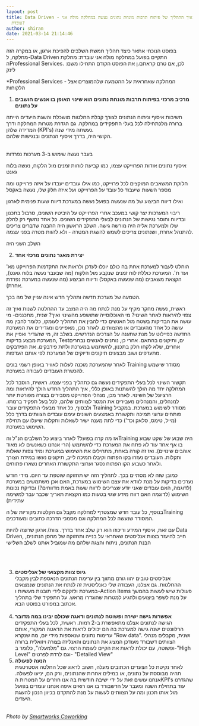 ```yaml
---
layout: post
title: Data Driven - איך התהליך של פיתוח תרבות מונחת נתונים נעשה במחלקה מולה אני
  עובדת?
author: shiran
date: 2021-03-14 21:14:46
---
```

בפוסט הנוכחי אתאר כיצד תהליך חמשת השלבים להפיכת ארגון, או במקרה הזה מחלקה, ל-Data Driven התקיים בפועל  במחלקה מולה אני עובדת: מחלקת הProfessional Services. לכן, אם טרם קראתם.ן את הפוסט הקודם התחילו משם: לינק

\*Professional Services - המחלקה שאחראית על ההטמעה שלהמוצרים אצל הלקוחות

1. **מרכיב מרכזי בפיתוח תרבות מונחת נתונים הוא שינוי האופן בו אנשים חושבים על נתונים**  <br>

חשיבות איסוף וניתוח הנתונים לצורך קבלת החלטות מושכלת והשגת היעדים הייתה ברורה מלכתחילה לכל בעלי התפקידים במחלקה. גם הגדרת מטרות המחלקה ודרך המדידה שלהן (KPI's) נעשתה מידי שנה. <br> הקושי היה, בדרך איסוף הנתונים ובנגישות שלהם.<br><br>

בעבר נעשה שימוש ב-3 מערכות נפרדות

איסוף נתונים אודות הפרוייקט עצמו, כמו קביעת לוחות זמנים מול הלקוח, נעשה בלוח גאנט

חלוקת המשאבים המוקצים לכל פרוייקט, כמו אילו עובדים יעבדו על איזה פרוייקט ומה מספר השעות שיעבוד כל עובד על הפרוייקט ועל איזה חלק שלו, נעשה באקסל

ואילו דיווח הביצוע של מה שנעשה בפועל נעשה במערכת דיווח שעות פנימית לארגון

ריבוי המערכות יצר קושי במעכב אחרי הפרוייקט על היביטיו השונים, סרבול בתכנון ובדיווח וחוסר נגישות של הנתונים לבעלי התפקידים השונים. כל אחד נחשף רק לחלק שלו ולמערכת אליה היה מורשה גישה. השלב הראשון היה ההבנה שדברים צריכים להתנהל אחרת, ושנתונים צריכים לשמש להשגת המטרה - ולא להוות מטרה בפני עצמה.

השלב השני היה

2. **יצירת מאגר נתונים מרכזי אחד**  <br>

הוחלט לעבור למערכת אחת בה כולם יוכלו לעדכן ולראות את התקדמות הפרוייקט מא' ועד ת'. המערכת כוללת לוח זמנים שנקבע מול הלקוח (מה שבעבר נעשה בלוח גאנט), הקצאת משאבים (מה שנעשה באקסל) ודיווח הביצוע (מה שנעשה במערכת נפרדת אחרת). 

הטמעה של מערכת חדשה ותהליך חדש אינה עניין של מה בכך.

ראשית, נעשה מחקר מקיף על מנת לנתח מה היה המצב עד ההחלטה לשנות ואיך זה צפוי להיראות לאחר השינוי? מי האוכלוסייה שתושפע מהשינוי ואיך? שנית, מתכננים- מי עושה את הבדיקות בשטח מול האנשים כדי להבין את התהליך לעומקו, כלומר להבין מה עושה כל אחד מהעובדים או מהצוותים. לאחר מכן, מאפיינים ומגדירים את המערכת החדשה כפיילוט על מנת שתענה על הצרכים הנדרשים. בשלב זה, מי שהגדיר ואפיין את המערכת מבצע בדיקות, Testים, ותיקונים בהתאם. אחרי כן, נותנים לאנשים נבחרים אחרים, שלא לקחו חלק בתכנון, להשתמש במערכת ולתת פידבקים. את הפידבקים מתעדפים ושוב מבצעים תיקונים ודיוקים של המערכת לפי אותם העדפות. 

לאחר שהמערכת מוכנה לעלות לאוויר באופן רשמי בונים Training מסודר שישמש להכשרת העובדים לעבודה במערכת. 

תקשור השינוי לכל בעלי התפקידים נעשה גם כתהליך בפני עצמו. ראשית, הוסבר לכל המחלקה יחד מה הולך להשתנות באופן כללי, איך התהליך החדש הולך להיראות ומה הרציונל של השינוי. לאחר מכן, מנהלי הפרוייקט מסבירים בצורה מפורטת יותר למנהלים, והמנהלים מעבירים את המסר לצוותים שלהם, לכל בעל תפקיד ברמתו. ולבסוף, כל אחד מבעלי התפקידים עובר Training מסודר לשימוש במערכת. במקביל פותחים ערוצי תמיכה ותקשורת באמצעים השונים עימם עובדים הצוותים בדרך כלל (מייל, טימס, סלאק וכד') כדי לתת מענה ישיר לשאלות ותקלות שיעלו עם תחילת השימוש במערכת.

אז מה קרה בפועל? לאחר ביצוע כל השלבים הנ"ל והTraining היה שבוע של שקט שבוע בו אף אחד עוד לא פתח את המערכת כדי להשתמש (הרי אנחנו כשאנשים לא מאוד אוהבים שינויים). ואז זה קורה באחת, מתחילים את השימוש במערכת ומיד צפות שאלות ותקלות. העובדים נעזרו בקו הפתוח וקיבלו תמיכה לייב, תיקונים נעשו במידת הצורך ולאחר כשבוע הקו הפתוח נסגר וערוצי התקשורת האחרים נשארו פתוחים. 

כמובן שזה לא מסתיים בכך. לתהליך הזה יש תחזוקה שוטפת עד היום. מידי חודש נערכים בדיקות על מנת לוודא את עצם השימוש במערכת, האם אכן משתמשים במערכת (לדוגמה, האם עובדים שאני יודע שצריכים לדווח שעות באמת מדווחים?) ובדיקת נכונות השימוש (לדוגמה האם דווח מידע שגוי בטעות כמו הקצאת תאריך שכבר עבר למשימה עתידית)

בנוסף, כל עובד חדש שמצטרף למחלקה מקבל גם הקלטות מקוריות של הTraining המסודר שנעשה לכל המחלקה וגם מסמכי הדרכה כתובים ומעודכנים.

עם זאת, איסוף המידע וריכוזו הוא רק שלב אחד בדרך. צוות/ ארגון שרוצה להיות Data Driven, חייב להיעזר בצוות אנליסטים שאחראי על בנייה ותחזוקה של מחסן הנתונים, הבנת הנתונים, ניתוח והצגה שלהם מה שמוביל אותנו לשלב השלישי

<br><br>

3. **גיוס צוות מקצועי של אנליסטים**  <br>
   אנליסטים טובים יהוו גורם מתווך בין ערימת הנתונים הנאספת לבין מקבלי ההחלטות. גם אצלנו, העבודה שלי כאנליסטית זה לנתח את הנתונים שנמצאים במערכת ולזקקם לידי תובנות מעשיות ו-Action Items פעולות שיש לעשות בהמשך על מנת לשפר ביצועים ולהגיע למטרות שהוגדרו מראש. על התפקיד שלי בתהליך אכתוב במפורט בפוסט הבא.
   <br><br>
4. **אפשרות גישה ישירה ופשוטה לנתונים ודאגה שכולם יבינו במה מדובר** <br>
   הגישה לנתונים אצלנו מתאפשרת ב-2 רמות. ראשית, לכל בעלי התפקידים הרלוונטים ישנה גישה למערכת בה הם יכולים לראות את הדאטה המקורי, אותם ערימות נתונים שנאספות מידי יום, מה שנקרא "Row data". ושנית, מקבלים מנהלי הצוותים דשבורד מעודכן המציג את הנתונים והאנליזה בצורה ויזואלית ברורה ופשוטה, עם יכולת לראות את הקיים לעומת הרצוי. גם "מלמעלה", כלומר ב-"High Level" וגם לרדת לפרטים- "Detailed View" 
5. **הנעה לפעולה** <br>
   לאחר נקיטת כל הצעדים הכתובים מעלה, חשוב לדאוג שכל החלטה אסטרטגית תהיה מבוססת על נתונים, או במילים אחרות שהנתונים, ורק הם, יניעו  לפעולה. אנחנו עושים זאת על ידי ישיבה חודשית בה אנו חוזרים על המטרות הKPI's שהגדרנו עוד בתחילת השנה ומעבר על הדשבורד בו אנו רואים איפה אנחנו עומדים בפועל מול אותו תכנון ומה על הצוותים לעשות על מנת להתקדם בכיוון הנכון להשגת היעדים.
   <br><br>

*Photo by [Smartworks Coworking](https://unsplash.com/@smartworkscoworking?utm_source=unsplash&utm_medium=referral&utm_content=creditCopyText)*